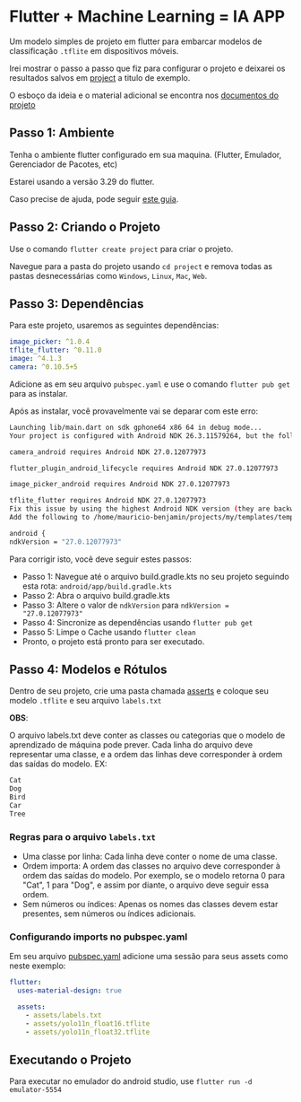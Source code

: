 # Flutter + Machine Learning = IA APP

Um modelo simples de projeto em flutter para embarcar modelos de classificação `.tflite` em dispositivos móveis.

Irei mostrar o passo a passo que fiz para configurar o projeto e deixarei os resultados salvos em [project](./project/) a titulo de exemplo.

O esboço da ideia e o material adicional se encontra nos [documentos do projeto](./docs/)

## Passo 1: Ambiente

Tenha o ambiente flutter configurado em sua maquina. (Flutter, Emulador, Gerenciador de Pacotes, etc)

Estarei usando a versão 3.29 do flutter.

Caso precise de ajuda, pode seguir [este guia](https://github.com/mauriciobenjamin700/flutter-learning).

## Passo 2: Criando o Projeto

Use o comando `flutter create project` para criar o projeto.

Navegue para a pasta do projeto usando `cd project` e remova todas as pastas desnecessárias como `Windows`, `Linux`, `Mac`, `Web`.

## Passo 3: Dependências

Para este projeto, usaremos as seguintes dependências:

```yml
image_picker: ^1.0.4
tflite_flutter: ^0.11.0
image: ^4.1.3
camera: ^0.10.5+5
```

Adicione as em seu arquivo `pubspec.yaml` e use o comando `flutter pub get` para as instalar.

Após as instalar, você provavelmente vai se deparar com este erro:

```bash
Launching lib/main.dart on sdk gphone64 x86 64 in debug mode...
Your project is configured with Android NDK 26.3.11579264, but the following plugin(s) depend on a different Android NDK version:

camera_android requires Android NDK 27.0.12077973

flutter_plugin_android_lifecycle requires Android NDK 27.0.12077973

image_picker_android requires Android NDK 27.0.12077973

tflite_flutter requires Android NDK 27.0.12077973
Fix this issue by using the highest Android NDK version (they are backward compatible).
Add the following to /home/mauricio-benjamin/projects/my/templates/template-flutter-ml-app/project/android/app/build.gradle.kts:

android {
ndkVersion = "27.0.12077973"
```

Para corrigir isto, você deve seguir estes passos:

- Passo 1: Navegue até o arquivo build.gradle.kts no seu projeto seguindo esta rota: `android/app/build.gradle.kts`
- Passo 2: Abra o arquivo build.gradle.kts
- Passo 3: Altere o valor de `ndkVersion` para `ndkVersion = "27.0.12077973"`
- Passo 4: Sincronize as dependências usando `flutter pub get`
- Passo 5: Limpe o Cache usando `flutter clean`
- Pronto, o projeto está pronto para ser executado.

## Passo 4: Modelos e Rótulos

Dentro de seu projeto, crie uma pasta chamada [asserts](./project/assets/) e coloque seu modelo `.tflite` e seu arquivo `labels.txt`

**OBS**:

O arquivo labels.txt deve conter as classes ou categorias que o modelo de aprendizado de máquina pode prever. Cada linha do arquivo deve representar uma classe, e a ordem das linhas deve corresponder à ordem das saídas do modelo. EX:

```txt
Cat
Dog
Bird
Car
Tree
```

### Regras para o arquivo `labels.txt`

- Uma classe por linha: Cada linha deve conter o nome de uma classe.
- Ordem importa: A ordem das classes no arquivo deve corresponder à ordem das saídas do modelo. Por exemplo, se o modelo retorna 0 para "Cat", 1 para "Dog", e assim por diante, o arquivo deve seguir essa ordem.
- Sem números ou índices: Apenas os nomes das classes devem estar presentes, sem números ou índices adicionais.

### Configurando imports no pubspec.yaml

Em seu arquivo [pubspec.yaml](./project/pubspec.yaml) adicione uma sessão para seus assets como neste exemplo:

```yml
flutter:
  uses-material-design: true

  assets:
    - assets/labels.txt
    - assets/yolo11n_float16.tflite
    - assets/yolo11n_float32.tflite
```

## Executando o Projeto

Para executar no emulador do android studio, use `flutter run -d emulator-5554`
